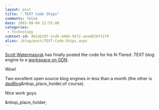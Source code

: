 ```yaml
---
layout: post
title: ".TEXT Code Ships"
comments: false
date: 2003-08-04 21:55:00
categories:
 - Technology
subtext-id: db2ab197-2cd6-4466-9472-aead02bf31f0
alias: /blog/post/TEXT-Code-Ships.aspx
---
```



[Scott Watermasysk](http://scottwater.com/blog/) has finally posted the code for his N-Tiered .TEXT blog engine to a [workspace on GDN](http://www.gotdotnet.com/Community/Workspaces/workspace.aspx?id=e99fccb3-1a8c-42b5-90ee-348f6b77c407).

Wow!

Two excellent open source blog engines in less than a month (the other is [dasBlog](http://www.dasBlog.net/)&nbsp_place_holder;of course).

Nice work guys.

&nbsp_place_holder;
